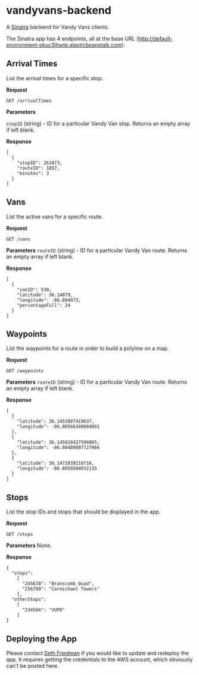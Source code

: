 vandyvans-backend
=================

A [Sinatra](http://www.sinatrarb.com/) backend for Vandy Vans clients.

The Sinatra app has 4 endpoints, all at the base URL (http://default-environment-pkuc3jhwtp.elasticbeanstalk.com):

## Arrival Times

List the arrival times for a specific stop.

**Request**
```
GET /arrivalTimes
```

**Parameters**

`stopID` (string) - ID for a particular Vandy Van stop. Returns an empty array if left blank.

**Response**
```
[
  {
    "stopID": 263473,
    "routeID": 1857,
    "minutes": 3
  }
]
```

## Vans

List the active vans for a specific route.

**Request**
```
GET /vans
```

**Parameters**
`routeID` (string) - ID for a particular Vandy Van route. Returns an empty array if left blank.

**Response**
```
[
  {
    "vanID": 530,
    "latitude": 36.14879,
    "longitude": -86.804073,
    "percentageFull": 24
  }
]
```

## Waypoints

List the waypoints for a route in order to build a polyline on a map.

**Request**
```
GET /waypoints
```

**Parameters**
`routeID` (string) - ID for a particular Vandy Van route. Returns an empty array if left blank.

**Response**
```
[
  {
    "latitude": 36.1453887419637,
    "longitude": -86.80566340684891
  },
  {
    "latitude": 36.145828427596065,
    "longitude": -86.80489897727966
  },
  {
    "latitude": 36.1472839210716,
    "longitude": -86.8059504032135
  }
]
```

## Stops

List the stop IDs and stops that should be displayed in the app.

**Request**
```
GET /stops
```

**Parameters**
None.

**Response**
```
{
  "stops":
    [
      "245678": "Branscomb Quad",
      "256789": "Carmichael Towers"
    ],
  "otherStops":
    [
      "234566": "VUPD"
    ]
}
```

## Deploying the App

Please contact [Seth Friedman](mailto:sethfri@gmail.com) if you would like to update and redeploy the app. It requires getting the credentials to the AWS account, which obviously can't be posted here.
